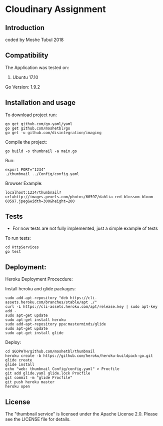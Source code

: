 # Cloudinary Assignment
Introduction
------------
coded by Moshe Tubul 2018

Compatibility
-------------
The Application was tested on:
1. Ubuntu 17.10

Go Version: 1.9.2

Installation and usage
----------------------

To download project run:

    go get github.com/go-yaml/yaml
    go get github.com/moshetbl/go
    go get -u github.com/disintegration/imaging
    
Compile the project:

    go build -o thumbnail -a main.go
    
Run:

    export PORT="1234"
    ./thumbnail ../Config/config.yaml
    
Browser Example:

    localhost:1234/thumbnail?url=http://images.pexels.com/photos/60597/dahlia-red-blossom-bloom-60597.jpeg&width=300&height=200

Tests
-------------
* For now tests are not fully implemented, just a simple example of tests

To run tests:

    cd HttpServices
    go test
 
    
Deployment:
-------------
Heroku Deployment Procecdure:

Install heroku and glide packages:

    sudo add-apt-repository "deb https://cli-assets.heroku.com/branches/stable/apt ./"
    curl -L https://cli-assets.heroku.com/apt/release.key | sudo apt-key add -
    sudo apt-get update
    sudo apt-get install heroku
    sudo add-apt-repository ppa:masterminds/glide
    sudo apt-get update
    sudo apt-get install glide
    
Deploy:

    cd $GOPATH/github.com/moshetbl/thumbnail
    heroku create -b https://github.com/heroku/heroku-buildpack-go.git
    glide create
    glide install
    echo "web: thumbnail Config/config.yaml" > Procfile
    git add glide.yaml glide.lock Procfile
    git commit -m "glide Procfile"
    git push heroku master
    heroku open

License
-------------
The "thumbnail service" is licensed under the Apache License 2.0. Please see the LICENSE file for details.

